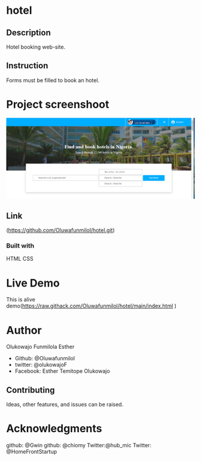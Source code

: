 # hotel

## Description
Hotel booking web-site.

## Instruction
Forms must be filled to book an hotel. 

# Project screenshoot
![This is an alt text](/assets/images/img.PNG "This is a sample logo")

## Link
(https://github.com/Oluwafunmilol/hotel.git)

### Built with
HTML
CSS

# Live Demo
This is alive demo(https://raw.githack.com/Oluwafunmilol/hotel/main/index.html
)

# Author
Olukowajo Funmilola Esther


* Github: @Oluwafunmilol
* twitter: @olukowajoF
* Facebook: Esther Temitope Olukowajo

## Contributing
Ideas, other features, and issues can be raised.

# Acknowledgments
github: @Gwin
github: @chiomy
Twitter:@hub_mic
Twitter: @HomeFrontStartup






